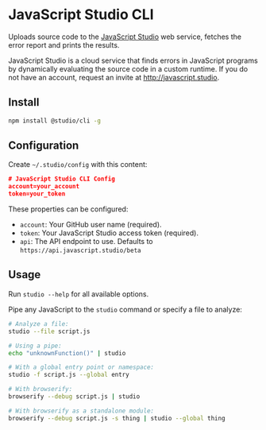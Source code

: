 # JavaScript Studio CLI

Uploads source code to the [JavaScript Studio][1] web service, fetches the
error report and prints the results.

JavaScript Studio is a cloud service that finds errors in JavaScript programs
by dynamically evaluating the source code in a custom runtime. If you do not
have an account, request an invite at <http://javascript.studio>.

## Install

```bash
npm install @studio/cli -g
```

## Configuration

Create `~/.studio/config` with this content:

```json
# JavaScript Studio CLI Config
account=your_account
token=your_token
```

These properties can be configured:

- `account`: Your GitHub user name (required).
- `token`: Your JavaScript Studio access token (required).
- `api`: The API endpoint to use. Defaults to
  `https://api.javascript.studio/beta`

## Usage

Run `studio --help` for all available options.

Pipe any JavaScript to the `studio` command or specify a file to analyze:

```bash
# Analyze a file:
studio --file script.js

# Using a pipe:
echo "unknownFunction()" | studio

# With a global entry point or namespace:
studio -f script.js --global entry

# With browserify:
browserify --debug script.js | studio

# With browserify as a standalone module:
browserify --debug script.js -s thing | studio --global thing
```

[1]: http://javascript.studio
